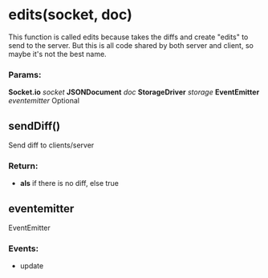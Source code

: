 

<!-- Start src/edits.js -->

# edits(socket, doc)

This function is called edits because takes the diffs and create
"edits" to send to the server. But this is all code shared by both server
and client, so maybe it's not the best name.

### Params:

**Socket.io** *socket* 
**JSONDocument** *doc* 
**StorageDriver** *storage* 
**EventEmitter** *eventemitter* Optional

## sendDiff()

Send diff to clients/server

### Return:

* **als** if there is no diff, else true

## eventemitter

EventEmitter

### Events:

* update

<!-- End src/edits.js -->

